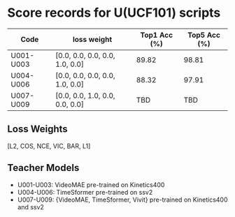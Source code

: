 # Score records for U(UCF101) scripts

| Code | loss weight | Top1 Acc (%) | Top5 Acc (%) |
|------|-------------|---------------|---------------|
| U001-U003 | [0.0, 0.0, 0.0, 0.0, 1.0, 0.0] | 89.82 | 98.81 |
| U004-U006 | [0.0, 0.0, 0.0, 0.0, 1.0, 0.0] | 88.32 | 97.91 |
| U007-U009 | [0.0, 0.0, 1.0, 0.0, 0.0, 0.0] | TBD | TBD |

## Loss Weights

[L2, COS, NCE, VIC, BAR, L1]

## Teacher Models

- U001-U003: VideoMAE pre-trained on Kinetics400
- U004-U006: TimeSformer pre-trained on ssv2
- U007-U009: {VideoMAE, TimeSformer, Vivit} pre-trained on Kinetics400 and ssv2